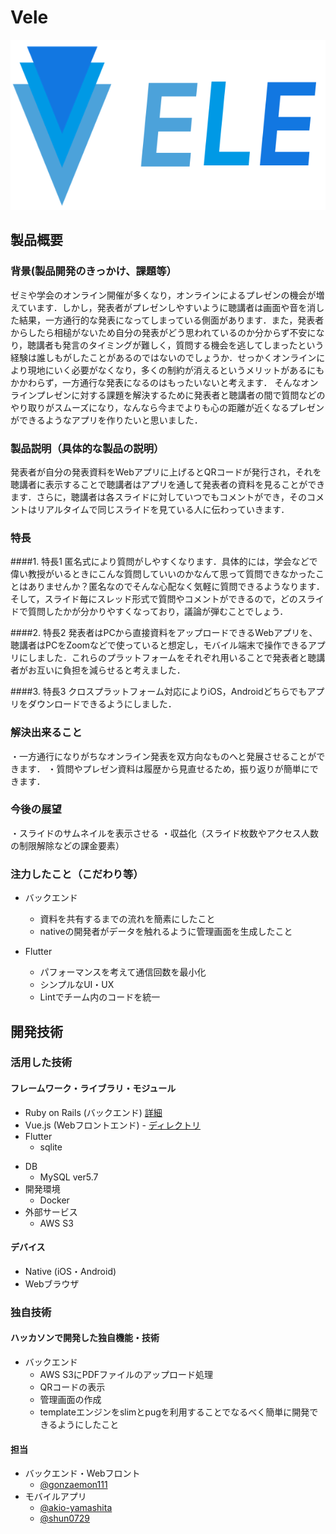 # Vele

[![IMAGE ALT TEXT HERE](jphacks_server/app/assets/images/logo.png)](https://youtu.be/whqDKI75sJM)

## 製品概要
### 背景(製品開発のきっかけ、課題等）
ゼミや学会のオンライン開催が多くなり，オンラインによるプレゼンの機会が増えています．しかし，発表者がプレゼンしやすいように聴講者は画面や音を消した結果，一方通行的な発表になってしまっている側面があります．また，発表者からしたら相槌がないため自分の発表がどう思われているのか分からず不安になり，聴講者も発言のタイミングが難しく，質問する機会を逃してしまったという経験は誰しもがしたことがあるのではないのでしょうか．せっかくオンラインにより現地にいく必要がなくなり，多くの制約が消えるというメリットがあるにもかかわらず，一方通行な発表になるのはもったいないと考えます．
そんなオンラインプレゼンに対する課題を解決するために発表者と聴講者の間で質問などのやり取りがスムーズになり，なんなら今までよりも心の距離が近くなるプレゼンができるようなアプリを作りたいと思いました．

### 製品説明（具体的な製品の説明）
発表者が自分の発表資料をWebアプリに上げるとQRコードが発行され，それを聴講者に表示することで聴講者はアプリを通して発表者の資料を見ることができます．さらに，聴講者は各スライドに対していつでもコメントができ，そのコメントはリアルタイムで同じスライドを見ている人に伝わっていきます．

### 特長
####1. 特長1
匿名式により質問がしやすくなります．具体的には，学会などで偉い教授がいるときにこんな質問していいのかなんて思って質問できなかったことはありませんか？匿名なのでそんな心配なく気軽に質問できるようなります．そして，スライド毎にスレッド形式で質問やコメントができるので，どのスライドで質問したかが分かりやすくなっており，議論が弾むことでしょう．

####2. 特長2
発表者はPCから直接資料をアップロードできるWebアプリを、聴講者はPCをZoomなどで使っていると想定し，モバイル端末で操作できるアプリにしました．これらのプラットフォームをそれぞれ用いることで発表者と聴講者がお互いに負担を減らせると考えました．

####3. 特長3
クロスプラットフォーム対応によりiOS，Androidどちらでもアプリをダウンロードできるようにしました．

### 解決出来ること
・一方通行になりがちなオンライン発表を双方向なものへと発展させることができます．
・質問やプレゼン資料は履歴から見直せるため，振り返りが簡単にできます．

### 今後の展望
・スライドのサムネイルを表示させる
・収益化（スライド枚数やアクセス人数の制限解除などの課金要素）

### 注力したこと（こだわり等）
* バックエンド
  - 資料を共有するまでの流れを簡素にしたこと
  - nativeの開発者がデータを触れるように管理画面を生成したこと

* Flutter
  - パフォーマンスを考えて通信回数を最小化
  - シンプルなUI・UX
  - Lintでチーム内のコードを統一

## 開発技術
### 活用した技術
#### フレームワーク・ライブラリ・モジュール
* Ruby on Rails (バックエンド) [詳細](https://github.com/jphacks/A_2009/blob/server_master/jphacks_server/README.md)
* Vue.js (Webフロントエンド) - [ディレクトリ](https://github.com/jphacks/A_2009/tree/server_master/jphacks_server/app/frontend)
* Flutter
  - sqlite

- DB
  - MySQL ver5.7
- 開発環境
  - Docker
- 外部サービス
  - AWS S3


#### デバイス
* Native (iOS・Android)
* Webブラウザ

### 独自技術
#### ハッカソンで開発した独自機能・技術
- バックエンド
  - AWS S3にPDFファイルのアップロード処理
  - QRコードの表示
  - 管理画面の作成
  - templateエンジンをslimとpugを利用することでなるべく簡単に開発できるようにしたこと

#### 担当

- バックエンド・Webフロント
  - [@gonzaemon111](https://github.com/gonzaemon111)
- モバイルアプリ
  - [@akio-yamashita](https://github.com/akio-yamashita)
  - [@shun0729](https://github.com/shun0729)
